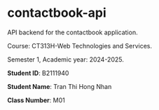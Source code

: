 # contactbook-api

API backend for the contactbook application.

Course: CT313H-Web Technologies and Services.

Semester 1, Academic year: 2024-2025.

**Student ID**: B2111940

**Student Name**: Tran Thi Hong Nhan

**Class Number**: M01

